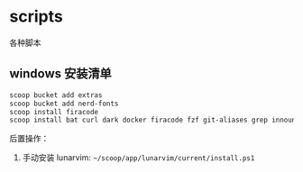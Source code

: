 # scripts
各种脚本

## windows 安装清单
```bash
scoop bucket add extras
scoop bucket add nerd-fonts
scoop install firacode
scoop install bat curl dark docker firacode fzf git-aliases grep innounp jq lazygit less lunarvim neovim python sed sudo touch vim wezterm which winget wixtoolset 7zip git openssh pwsh
```

后置操作：
1. 手动安装 lunarvim: `~/scoop/app/lunarvim/current/install.ps1`
